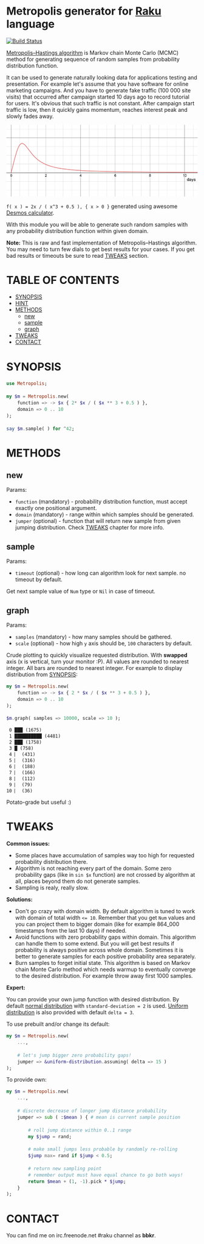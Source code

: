 # Metropolis generator for [Raku](https://www.raku.org) language

[![Build Status](https://travis-ci.org/bbkr/Metropolis.svg?branch=master)](https://travis-ci.org/bbkr/Metropolis)

[Metropolis–Hastings algorithm](https://en.wikipedia.org/wiki/Metropolis–Hastings_algorithm) is Markov chain Monte Carlo (MCMC) method for generating sequence of random samples from probability distribution function.

It can be used to generate naturally looking data for applications testing and presentation. For example let's assume that you have software for online marketing campaigns. And you have to generate fake traffic (100 000 site visits) that occurred after campaign started 10 days ago to record tutorial for users. It's obvious that such traffic is not constant. After campaign start traffic is low, then it quickly gains momentum, reaches interest peak and slowly fades away.

![Campaign traffic](/images/1.png)

`f( x ) = 2x / ( x^3 + 0.5 ), { x > 0 }` generated using awesome [Desmos calculator](https://www.desmos.com/calculator).

With this module you will be able to generate such random samples with any probability distribution function within given domain.

**Note:** This is raw and fast implementation of Metropolis–Hastings algorithm. You may need to turn few dials to get best results for your cases. If you get bad results or timeouts be sure to read [TWEAKS](#tweaks) section.

# TABLE OF CONTENTS

* [SYNOPSIS](#synopsis)
* [HINT](#hint)
* [METHODS](#methods)
  * [new](#new)
  * [sample](#sample)
  * [graph](#collapse)
* [TWEAKS](#tweaks)
* [CONTACT](#contact) 

# SYNOPSIS

```raku
use Metropolis;

my $m = Metropolis.new(
    function => -> $x { 2* $x / ( $x ** 3 + 0.5 ) },
    domain => 0 .. 10
);

say $m.sample( ) for ^42;
```

# METHODS

## new

Params:

* `function` (mandatory) - probability distribution function, must accept exactly one positional argument.
* `domain` (mandatory) - range within which samples should be generated.
* `jumper` (optional) - function that will return new sample from given jumping distribution. Check [TWEAKS](#tweaks) chapter for more info.

## sample

Params:

* `timeout` (optional) - how long can algorithm look for next sample. no timeout by default.

Get next sample value of `Num` type or `Nil` in case of timeout.

## graph

Params:

* `samples` (mandatory) - how many samples should be gathered.
* `scale` (optional) - how high `y` axis should be, `100` characters by default.

Crude plotting to quickly visualize requested distribution. With **swapped** axis (x is vertical, turn your monitor :P). All values are rounded to nearest integer. All bars are rounded to nearest integer. For example to display distribution from [SYNOPSIS](#synopsis):

```raku
my $m = Metropolis.new(
    function => -> $x { 2 * $x / ( $x ** 3 + 0.5 ) },
    domain => 0 .. 10
);

$m.graph( samples => 10000, scale => 10 );
```

```
 0 ███ (1675)
 1 ██████████ (4481)
 2 ███ (1758)
 3 █ (758)
 4 ⎸ (431)
 5 ⎸ (316)
 6 ⎸ (188)
 7 ⎸ (166)
 8 ⎸ (112)
 9 ⎸ (79)
10 ⎸ (36)
```

Potato-grade but useful :)

# TWEAKS

**Common issues:**

* Some places have accumulation of samples way too high for requested probability distribution there.
* Algorithm is not reaching every part of the domain. Some zero probability gaps (like in `sin $x` function) are not crossed by algorithm at all, places beyond them do not generate samples. 
* Sampling is realy, really slow.

**Solutions:**

* Don't go crazy with domain width. By default algorithm is tuned to work with domain of total width `<= 10`. Remember that you get `Num` values and you can project them to bigger domain (like for example 864_000 timestamps from the last 10 days) if needed.
* Avoid functions with zero probability gaps within domain. This algorithm can handle them to some extend. But you will get best results if probability is always positive across whole domain. Sometimes it is better to generate samples for each positive probability area separately.
* Burn samples to forget initial state. This algorithm is based on Markov chain Monte Carlo method which needs warmup to eventually converge to the desired distribution. For example throw away first 1000 samples.

**Expert:**

You can provide your own jump function with desired distribution. By default [normal distribution](https://en.wikipedia.org/wiki/Normal_distribution) with `standard-deviation = 2` is used. [Uniform distribution](https://en.wikipedia.org/wiki/Uniform_distribution) is also provided with default `delta = 3`.

To use prebuilt and/or change its default:

```raku
my $m = Metropolis.new(
    ...,
    
    # let's jump bigger zero probability gaps!
    jumper => &uniform-distribution.assuming( delta => 15 ) 
);

```

To provide own:

```raku
my $m = Metropolis.new(
    ...,
    
    # discrete decrease of longer jump distance probability
    jumper => sub ( :$mean ) { # mean is current sample position
        
        # roll jump distance within 0..1 range
        my $jump = rand;
        
        # make small jumps less probable by randomly re-rolling
        $jump max= rand if $jump < 0.5;
        
        # return new sampling point
        # remember output must have equal chance to go both ways!
        return $mean + (1, -1).pick * $jump;
    }
);
```

# CONTACT

You can find me on irc.freenode.net #raku channel as **bbkr**.
